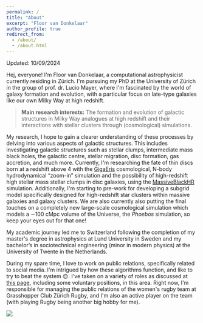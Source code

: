 ```yaml
---
permalink: /
title: "About"
excerpt: "Floor van Donkelaar"
author_profile: true
redirect_from: 
  - /about/
  - /about.html
---
```


Updated: 10/09/2024

Hej, everyone! I'm Floor van Donkelaar, a computational astrophysicist currently residing in Zürich. I'm pursuing my PhD at the University of Zürich in the group of prof. dr. Lucio Mayer, where I'm fascinated by the world of galaxy formation and evolution, with a particular focus on late-type galaxies like our own Milky Way at high redshift.

> **Main research interests:** The formation and evolution of galactic structures in Milky Way analogues at high redshift and their interactions with stellar clusters through (cosmological) simulations.

My research, I hope to gain a clearer understanding of these processes by delving into various aspects of galactic structures. This includes investigating galactic structures such as stellar clumps, intermediate mass black holes, the galactic centre, stellar migration, disc formation, gas accretion, and much more.  Currently, I'm researching the fate of thin discs born at a redshift above 4 with the <a href="https://ui.adsabs.harvard.edu/abs/2022ApJ...928..106T/abstract">GigaEris</a> cosmological, N-body hydrodynamical “zoom-in” simulation and the possibility of high-redshift high stellar mass stellar clumps in disc galaxies, using the <a href="https://ui.adsabs.harvard.edu/abs/2024ApJ...961...76M/abstract">MassiveBlackHR</a> simulation. Additionally, I'm starting to pre-work for developing a subgrid model specifically designed for high-redshift star clusters within massive galaxies and galaxy clusters. We are also currently also putting the final touches on a completely new large-scale cosmological simulation which models a ∼100 cMpc volume of the Universe, the *Phoebos* simulation, so keep your eyes out for that one!

My academic journey led me to Switzerland following the completion of my master's degree in astrophysics at Lund University in Sweden and my bachelor’s in sociotechnical engineering (minor in modern physics) at the University of Twente in the Netherlands. 

During my spare time, I love to work on public relations, specifically related to social media. I'm intrigued by how these algorithms function, and like to try to beat the system 🙃. I've taken on a variety of roles as discussed at <a href="https://fvandonkelaar.github.io/outreach/">this page</a>, including some voluntary positions, in this area. Right now, I'm responsible for managing the public relations of the women's rugby team at Grasshopper Club Zürich Rugby, and I'm also an active player on the team (with playing Rugby being another big hobby for me). 








<a href="https://clustrmaps.com/site/1c2sa"  title="Visit tracker"><img src="//www.clustrmaps.com/map_v2.png?d=fZhlBZht2UR-Usy_uw0YQSTRlWH-kF9RwWJ-jAIACYc&cl=ffffff" /></a>
